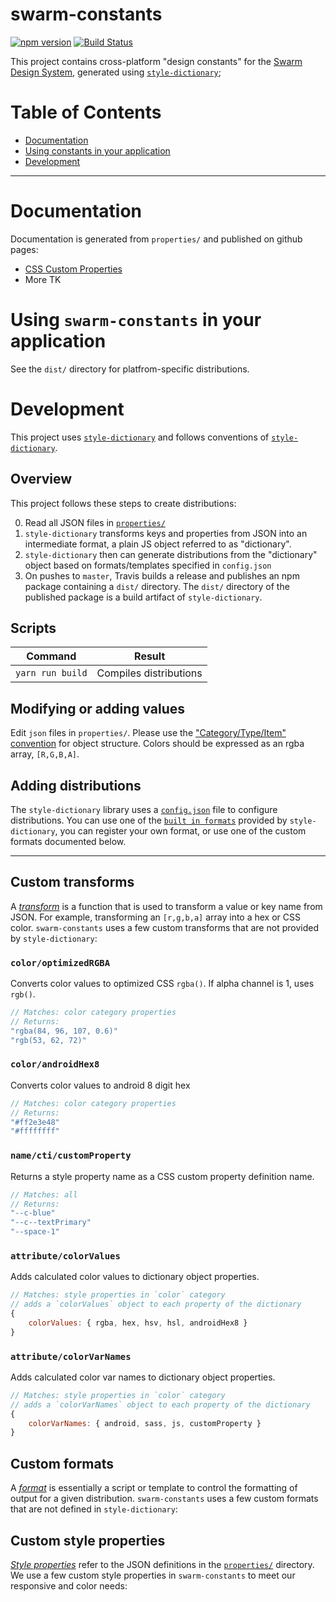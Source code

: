 swarm-constants
===============

[![npm version](https://badge.fury.io/js/swarm-constants.svg)](https://badge.fury.io/js/swarm-constants)
[![Build Status](https://travis-ci.org/meetup/swarm-constants.svg?branch=master)](https://travis-ci.org/meetup/swarm-constants)

This project contains cross-platform "design constants" for the
[Swarm Design System](https://github.com/meetup/swarm-design-system), generated
using [`style-dictionary`](https://amzn.github.io/style-dictionary/#/README);

# Table of Contents

* [Documentation](#documentation)
* [Using constants in your application](#using-swarm-constants-in-your-application)
* [Development](#development)

----------

# Documentation
Documentation is generated from `properties/` and published on github pages:

- [CSS Custom Properties](https://meetup.github.io/swarm-constants/)
- More TK

# Using `swarm-constants` in your application
See the `dist/` directory for platfrom-specific distributions.

# Development
This project uses [`style-dictionary`](https://amzn.github.io/style-dictionary/#/README)
and follows conventions of [`style-dictionary`](https://amzn.github.io/style-dictionary/#/README).

## Overview
This project follows these steps to create distributions:

0. Read all JSON files in [`properties/`](https://github.com/meetup/swarm-constants/tree/master/properties)
1. `style-dictionary` transforms keys and properties from JSON into an intermediate
   format, a plain JS object referred to as "dictionary".
2. `style-dictionary` then can generate distributions from the "dictionary" object based on formats/templates specified in `config.json`
3. On pushes to `master`, Travis builds a release and publishes an npm package containing
   a `dist/` directory. The `dist/` directory of the published package is a build artifact
   of `style-dictionary`.

## Scripts

Command              | Result
-------------------- | -----------------------------
`yarn run build`     | Compiles distributions

## Modifying or adding values
Edit `json` files in `properties/`. Please use the
["Category/Type/Item" convention](https://amzn.github.io/style-dictionary/property_structure)
for object structure. Colors should be expressed as an rgba array, `[R,G,B,A]`.

## Adding distributions
The `style-dictionary` library uses a [`config.json`](https://amzn.github.io/style-dictionary/configuration)
file to configure distributions. You can use one of the [`built in formats`](https://amzn.github.io/style-dictionary/formats_and_templates)
provided by `style-dictionary`, you can register your own format, or use one of the custom
formats documented below.

--------------

## Custom transforms
A [_transform_](https://amzn.github.io/style-dictionary/#/transforms) is a function that
is used to transform a value or key name from JSON. For example, transforming an
`[r,g,b,a]` array into a hex or CSS color. `swarm-constants` uses a few custom transforms
that are not provided by `style-dictionary`:

### `color/optimizedRGBA`
Converts color values to optimized CSS `rgba()`. If alpha channel is 1, uses `rgb()`.

```js
// Matches: color category properties
// Returns:
"rgba(84, 96, 107, 0.6)"
"rgb(53, 62, 72)"
```

### `color/androidHex8`
Converts color values to android 8 digit hex

```js
// Matches: color category properties
// Returns:
"#ff2e3e48"
"#ffffffff"
```

### `name/cti/customProperty`
Returns a style property name as a CSS custom property definition name.

```js
// Matches: all
// Returns:
"--c-blue"
"--c--textPrimary"
"--space-1"
```

### `attribute/colorValues`
Adds calculated color values to dictionary object properties.

```js
// Matches: style properties in `color` category
// adds a `colorValues` object to each property of the dictionary
{
	colorValues: { rgba, hex, hsv, hsl, androidHex8 }
}
```

### `attribute/colorVarNames`
Adds calculated color var names to dictionary object properties.

```js
// Matches: style properties in `color` category
// adds a `colorVarNames` object to each property of the dictionary
{
	colorVarNames: { android, sass, js, customProperty }
}
```

## Custom formats
A [_format_](https://amzn.github.io/style-dictionary/#/formats) is essentially a script or
template to control the formatting of output for a given distribution. `swarm-constants`
uses a few custom formats that are not defined in `style-dictionary`:

## Custom style properties
[_Style properties_](https://amzn.github.io/style-dictionary/#/README?id=style-properties) refer to the JSON definitions in the [`properties/`](https://github.com/meetup/swarm-constants/tree/master/properties)
directory. We use a few custom style properties in `swarm-constants` to meet our
responsive and color needs:

